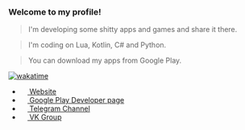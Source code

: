 ### **Welcome to my profile!**

> I'm developing some shitty apps and games and share it there. 

> I'm coding on Lua, Kotlin, C# and Python.

> You can download my apps from Google Play.

[![wakatime](https://wakatime.com/badge/user/e897f6a1-0579-4a26-b450-db5a73393797.svg)](https://wakatime.com/@e897f6a1-0579-4a26-b450-db5a73393797)

- <a href="https://jjewuz.github.io/"><img src="https://sun7-14.userapi.com/s/v1/ig2/-3L2UGpfUwfWW6md_DNsist26J2E78n-DAlvBQfdhF9VmOv6x1V_C-cFhCbkWKYWL2Zxi1MZGaHLjUqP-xjQxJ4z.jpg?size=50x50&quality=95&crop=113,113,864,864&ava=1" width=14 height=14 /> Website</a>
- <a href="https://play.google.com/store/apps/dev?id=5395956271187814026"><img src="https://upload.wikimedia.org/wikipedia/commons/thumb/f/f3/Google_Play_2012-2016_icon.svg/1921px-Google_Play_2012-2016_icon.svg.png" width=14 height=14 /> Google Play Developer page</a>
- <a href="https://t.me/fivehex"><img src="https://upload.wikimedia.org/wikipedia/commons/thumb/8/82/Telegram_logo.svg/768px-Telegram_logo.svg.png" width=14 height=14 /> Telegram Channel</a>
- <a href="https://vk.com/fivehex"><img src="https://upload.wikimedia.org/wikipedia/commons/thumb/4/4e/VK_Compact_Logo.svg/1024px-VK_Compact_Logo.svg.png" width=14 height=14 /> VK Group</a>



